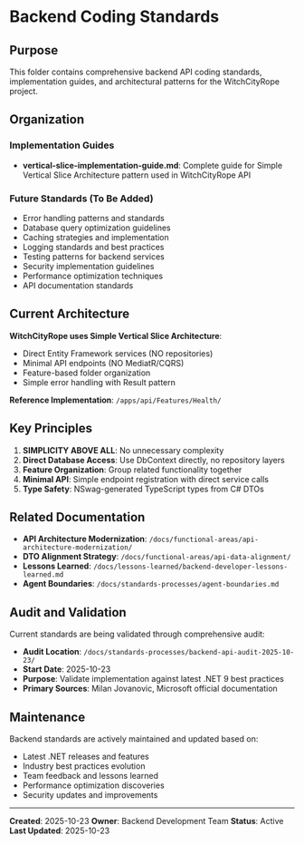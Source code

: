 # Backend Coding Standards

## Purpose
This folder contains comprehensive backend API coding standards, implementation guides, and architectural patterns for the WitchCityRope project.

## Organization

### Implementation Guides
- **vertical-slice-implementation-guide.md**: Complete guide for Simple Vertical Slice Architecture pattern used in WitchCityRope API

### Future Standards (To Be Added)
- Error handling patterns and standards
- Database query optimization guidelines
- Caching strategies and implementation
- Logging standards and best practices
- Testing patterns for backend services
- Security implementation guidelines
- Performance optimization techniques
- API documentation standards

## Current Architecture

**WitchCityRope uses Simple Vertical Slice Architecture**:
- Direct Entity Framework services (NO repositories)
- Minimal API endpoints (NO MediatR/CQRS)
- Feature-based folder organization
- Simple error handling with Result pattern

**Reference Implementation**: `/apps/api/Features/Health/`

## Key Principles

1. **SIMPLICITY ABOVE ALL**: No unnecessary complexity
2. **Direct Database Access**: Use DbContext directly, no repository layers
3. **Feature Organization**: Group related functionality together
4. **Minimal API**: Simple endpoint registration with direct service calls
5. **Type Safety**: NSwag-generated TypeScript types from C# DTOs

## Related Documentation

- **API Architecture Modernization**: `/docs/functional-areas/api-architecture-modernization/`
- **DTO Alignment Strategy**: `/docs/functional-areas/api-data-alignment/`
- **Lessons Learned**: `/docs/lessons-learned/backend-developer-lessons-learned.md`
- **Agent Boundaries**: `/docs/standards-processes/agent-boundaries.md`

## Audit and Validation

Current standards are being validated through comprehensive audit:
- **Audit Location**: `/docs/standards-processes/backend-api-audit-2025-10-23/`
- **Start Date**: 2025-10-23
- **Purpose**: Validate implementation against latest .NET 9 best practices
- **Primary Sources**: Milan Jovanovic, Microsoft official documentation

## Maintenance

Backend standards are actively maintained and updated based on:
- Latest .NET releases and features
- Industry best practices evolution
- Team feedback and lessons learned
- Performance optimization discoveries
- Security updates and improvements

---
**Created**: 2025-10-23
**Owner**: Backend Development Team
**Status**: Active
**Last Updated**: 2025-10-23
